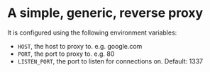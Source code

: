 A simple, generic, reverse proxy
================================

It is configured using the following environment variables:
* `HOST`, the host to proxy to. e.g. google.com
* `PORT`, the port to proxy to. e.g. 80
* `LISTEN_PORT`, the port to listen for connections on. Default: 1337

